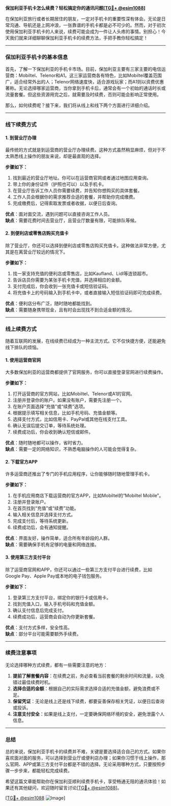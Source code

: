 **保加利亚手机卡怎么续费？轻松搞定你的通讯问题[[TG💪+ @esim1088](https://t.me/s/esim1088)]**

在保加利亚旅行或者长期居住的朋友，一定对手机卡的重要性深有体会。无论是日常沟通、导航还是上网冲浪，一张靠谱的手机卡都是必不可少的。然而，对于初次使用保加利亚手机卡的人来说，续费可能会成为一件让人头疼的事情。别担心！今天我们就来详细聊聊保加利亚手机卡的续费方法，手把手教你轻松搞定！

---

### **保加利亚手机卡的基本信息**

首先，了解一下保加利亚的手机卡市场。目前，保加利亚主要有三家主要的电信运营商：Mobiltel、Telenor和A1。这三家运营商各有特色，比如Mobiltel覆盖范围广，适合经常外出的人；Telenor网络速度快，适合游戏玩家；而A1则以资费优惠著称。无论选择哪家运营商，当你拿到手机卡后，通常会有一个初始的通话时长或流量套餐。但这些资源用完之后，就需要及时续费，否则可能会影响正常使用。

那么，如何续费呢？接下来，我们将从线上和线下两个方面进行详细介绍。

---

### **线下续费方式**

#### **1. 到营业厅办理**
最传统的方式就是到运营商的营业厅办理续费。这种方式虽然稍显麻烦，但对于不太熟悉线上操作的朋友来说，却是最直观的选择。

**步骤如下：**
1. 找到最近的营业厅地址。你可以在运营商官网或者通过地图应用查询。
2. 带上你的身份证件（护照也可以）以及手机卡。
3. 在营业厅告诉工作人员你需要续费，并告知你想购买的具体套餐。
4. 工作人员会根据你的需求推荐合适的套餐，并帮助你完成缴费。
5. 完成缴费后，记得索取发票或者收据，以便日后查询。

**优点**：面对面交流，遇到问题可以直接咨询工作人员。  
**缺点**：需要花费时间去营业厅，且营业厅数量有限，可能排队等候。

#### **2. 到便利店或零售店购买充值卡**
除了营业厅，你还可以选择到便利店或零售店购买充值卡。这种做法非常方便，尤其是在离营业厅较远的情况下。

**步骤如下：**
1. 找一家支持充值的便利店或零售店，比如Kaufland、Lidl等连锁超市。
2. 告诉店员你需要为某张手机卡充值，并选择相应的金额。
3. 支付完成后，你会收到一张充值卡或短信验证码。
4. 将充值卡上的号码输入到手机卡中，或者直接输入短信验证码即可完成续费。

**优点**：便利店分布广泛，随时随地都能找到。  
**缺点**：需要随身携带现金，且有时会出现找不到合适金额的情况。

---

### **线上续费方式**

随着互联网的发展，在线续费已经成为一种主流方式。它不仅快捷方便，还能避免线下排队的烦恼。

#### **1. 使用运营商官网**
大多数保加利亚的运营商都提供了官网服务，你可以直接登录官网进行续费操作。

**步骤如下：**
1. 打开运营商的官方网站，比如Mobiltel、Telenor或A1的官网。
2. 注册并登录你的账户。如果没有账户，需要先注册一个。
3. 在账户页面选择“充值”或“续费”选项。
4. 根据提示填写相关信息，比如手机号码、充值金额等。
5. 选择支付方式，比如信用卡、PayPal或其他在线支付工具。
6. 确认无误后提交订单，等待系统处理。
7. 续费成功后，你会收到确认短信或邮件。

**优点**：随时随地都可以操作，省时省力。  
**缺点**：需要一定的网络知识，不熟悉电脑操作的人可能会觉得复杂。

#### **2. 下载官方APP**
许多运营商还推出了专门的手机应用程序，让你能够随时随地管理手机卡。

**步骤如下：**
1. 在手机应用商店下载运营商的官方APP，比如Mobiltel的“Mobiltel Mobile”。
2. 注册并登录账户。
3. 在首页找到“充值”或“续费”功能。
4. 输入相关信息并选择支付方式。
5. 完成支付后，等待系统更新。
6. 续费成功后，会有通知提醒。

**优点**：界面友好，操作简单，适合所有年龄段的人群。  
**缺点**：需要确保手机有足够的电量和网络连接。

#### **3. 使用第三方支付平台**
除了运营商官网和APP，你还可以通过一些第三方支付平台进行续费，比如Google Pay、Apple Pay或本地的电子钱包服务。

**步骤如下：**
1. 登录第三方支付平台，绑定你的银行卡或信用卡。
2. 找到充值入口，输入手机号码和充值金额。
3. 确认支付信息后完成支付。
4. 续费成功后，运营商会自动为你更新套餐。

**优点**：支付方式多样，安全性高。  
**缺点**：部分平台可能需要额外手续费。

---

### **续费注意事项**

无论选择哪种方式续费，都有一些需要注意的地方：

1. **提前了解套餐内容**：在续费之前，务必查看当前套餐的剩余时间和流量，以免错过最佳续费时机。
2. **选择合适的金额**：根据自己的实际需求选择合适的充值金额，避免浪费或不足。
3. **保留凭证**：无论是线上还是线下续费，都要妥善保存相关凭证，以便日后查询或投诉。
4. **注意支付安全**：如果是线上支付，一定要确保网络环境的安全，避免泄露个人信息。

---

### **总结**

总的来说，保加利亚手机卡的续费并不难，关键是要选择适合自己的方式。如果你喜欢面对面的服务，可以选择到营业厅或便利店办理；如果你习惯于线上操作，那么官网、APP或第三方支付平台都是不错的选择。无论采用哪种方式，只要按照步骤一步步来，都能轻松完成续费。

希望这篇文章能帮助你在保加利亚顺利续费手机卡，享受畅通无阻的通讯体验！如果还有其他疑问，欢迎随时留言讨论[[TG💪+ @esim1088](https://t.me/s/esim1088)]。

[[TG💪+ @esim1088](https://t.me/s/esim1088) ![Image](https://i.postimg.cc/4NQfJmqS/Snipaste-2025-05-13-00-14-12.png)]